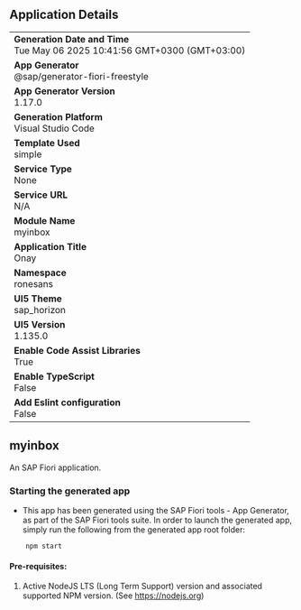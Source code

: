 ## Application Details
|               |
| ------------- |
|**Generation Date and Time**<br>Tue May 06 2025 10:41:56 GMT+0300 (GMT+03:00)|
|**App Generator**<br>@sap/generator-fiori-freestyle|
|**App Generator Version**<br>1.17.0|
|**Generation Platform**<br>Visual Studio Code|
|**Template Used**<br>simple|
|**Service Type**<br>None|
|**Service URL**<br>N/A|
|**Module Name**<br>myinbox|
|**Application Title**<br>Onay|
|**Namespace**<br>ronesans|
|**UI5 Theme**<br>sap_horizon|
|**UI5 Version**<br>1.135.0|
|**Enable Code Assist Libraries**<br>True|
|**Enable TypeScript**<br>False|
|**Add Eslint configuration**<br>False|

## myinbox

An SAP Fiori application.

### Starting the generated app

-   This app has been generated using the SAP Fiori tools - App Generator, as part of the SAP Fiori tools suite.  In order to launch the generated app, simply run the following from the generated app root folder:

```
    npm start
```

#### Pre-requisites:

1. Active NodeJS LTS (Long Term Support) version and associated supported NPM version.  (See https://nodejs.org)


